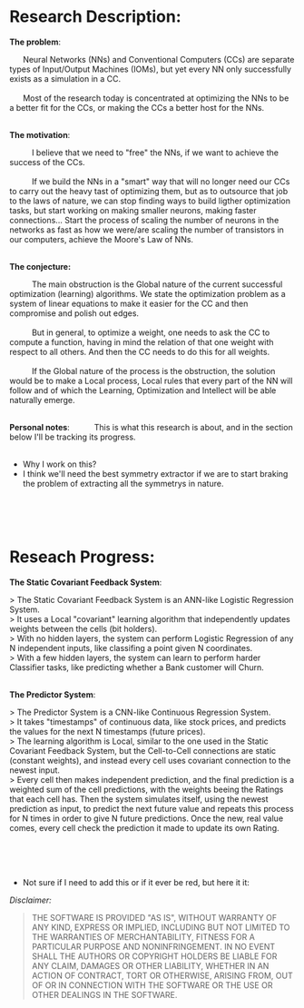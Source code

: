 # Research Description:
<p><b>The problem</b>:</p>
&nbsp; &nbsp; &nbsp; Neural Networks (NNs) and Conventional Computers (CCs) are separate types of Input/Output Machines (IOMs), but yet every NN only successfully exists as a simulation in a CC.<br>
<br>
&nbsp; &nbsp; &nbsp; Most of the research today is concentrated at optimizing the NNs to be a better fit for the CCs, or making the CCs a better host for the NNs.
<br>
<br>

<p><b>The motivation</b>:</p>
&nbsp; &nbsp; &nbsp; &nbsp; &nbsp; I believe that we need to "free" the NNs, if we want to achieve the success of the CCs.<br>
<br>
&nbsp; &nbsp; &nbsp; &nbsp; &nbsp; If we build the NNs in a "smart" way that will no longer need our CCs to carry out the heavy tast of optimizing them, but as to outsource that job to the laws of nature, we can stop finding ways to build ligther optimization tasks, but start working on making smaller neurons, making faster connections... Start the process of scaling the number of neurons in the networks as fast as how we were/are scaling the number of transistors in our computers, achieve the Moore's Law of NNs.
<br>
<br>

<p><b>The conjecture:</b></p>
&nbsp; &nbsp; &nbsp; &nbsp; &nbsp; The main obstruction is the Global nature of the current successful optimization (learning) algorithms. We state the optimization problem as a system of linear equations to make it easier for the CC and then compromise and polish out edges.<br>
<br>
&nbsp; &nbsp; &nbsp; &nbsp; &nbsp; But in general, to optimize a weight, one needs to ask the CC to compute a function, having in mind the relation of that one weight with respect to all others. And then the CC needs to do this for all weights.<br>
<br>
&nbsp; &nbsp; &nbsp; &nbsp; &nbsp; If the Global nature of the process is the obstruction, the solution would be to make a Local process, Local rules that every part of the NN will follow and of which the Learning, Optimization and Intellect will be able naturally emerge.
<br>
<br>

<b>Personal notes</b>:
&nbsp; &nbsp; &nbsp; &nbsp; &nbsp; This is what this research is about, and in the section below I'll be tracking its progress.<br>
<br>
- Why I work on this?<br>
- I think we'll need the best symmetry extractor if we are to start braking the problem of extracting all the symmetrys in nature.
<br>
<br>
<br>
 
# Reseach Progress:
<p></p>
<b>The Static Covariant Feedback System</b>:
<p></p>
> The Static Covariant Feedback System is an ANN-like Logistic Regression System.<br>
> It uses a Local "covariant" learning algorithm that independently updates weights between the cells (bit holders).<br>
> With no hidden layers, the system can perform Logistic Regression of any N independent inputs, like classifing a point given N coordinates.<br>
> With a few hidden layers, the system can learn to perform harder Classifier tasks, like predicting whether a Bank customer will Churn.<br>
<br>
<p></p>
<b>The Predictor System</b>:
<p></p>
> The Predictor System is a CNN-like Continuous Regression System.<br>
> It takes "timestamps" of continuous data, like stock prices, and predicts the values for the next N timestamps (future prices).<br>
> The learning algorithm is Local, similar to the one used in the Static Covariant Feedback System, but the Cell-to-Cell connections are static (constant weights), and instead every cell uses covariant connection to the newest input.<br>
> Every cell then makes independent prediction, and the final prediction is a weighted sum of the cell predictions, with the weights beeing the Ratings that each cell has. Then the system simulates itself, using the newest prediction as input, to predict the next future value and repeats this process for N times in order to give N future predictions. Once the new, real value comes, every cell check the prediction it made to update its own Rating.<br>


<br><br><br>
- Not sure if I need to add this or if it ever be red, but here it it:
<p><em>Disclaimer:</em></p>
<blockquote>
<p>THE SOFTWARE IS PROVIDED "AS IS", WITHOUT WARRANTY OF ANY KIND, EXPRESS OR
IMPLIED, INCLUDING BUT NOT LIMITED TO THE WARRANTIES OF MERCHANTABILITY, FITNESS
FOR A PARTICULAR PURPOSE AND NONINFRINGEMENT. IN NO EVENT SHALL THE AUTHORS OR
COPYRIGHT HOLDERS BE LIABLE FOR ANY CLAIM, DAMAGES OR OTHER LIABILITY, WHETHER
IN AN ACTION OF CONTRACT, TORT OR OTHERWISE, ARISING FROM, OUT OF OR IN
CONNECTION WITH THE SOFTWARE OR THE USE OR OTHER DEALINGS IN THE SOFTWARE.</p>
</blockquote>
